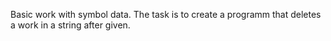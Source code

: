 Basic work with symbol data. The task is to create a programm that deletes a work in a string after given.